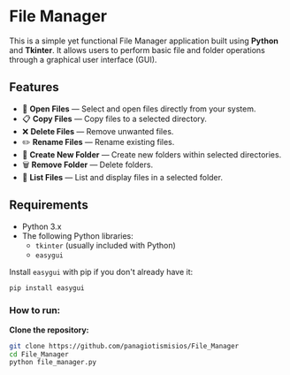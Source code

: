 # File Manager

This is a simple yet functional File Manager application built using **Python** and **Tkinter**. It allows users to perform basic file and folder operations through a graphical user interface (GUI).

## Features

- 📂 **Open Files** — Select and open files directly from your system.
- 📋 **Copy Files** — Copy files to a selected directory.
- ❌ **Delete Files** — Remove unwanted files.
- ✏️ **Rename Files** — Rename existing files.
- 📁 **Create New Folder** — Create new folders within selected directories.
- 🗑️ **Remove Folder** — Delete folders.
- 📃 **List Files** — List and display files in a selected folder.

## Requirements

- Python 3.x
- The following Python libraries:
  - `tkinter` (usually included with Python)
  - `easygui`

Install `easygui` with pip if you don't already have it:
```bash
pip install easygui
```
### How to run:
**Clone the repository:**
```bash
git clone https://github.com/panagiotismisios/File_Manager
cd File_Manager
python file_manager.py
```
